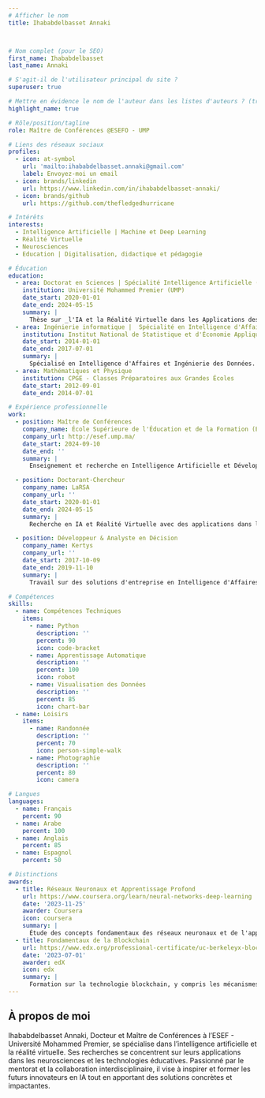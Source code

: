 ```yaml
---
# Afficher le nom
title: Ihababdelbasset Annaki



# Nom complet (pour le SEO)
first_name: Ihababdelbasset
last_name: Annaki

# S'agit-il de l'utilisateur principal du site ?
superuser: true

# Mettre en évidence le nom de l'auteur dans les listes d'auteurs ? (true/false)
highlight_name: true

# Rôle/position/tagline
role: Maître de Conférences @ESEFO - UMP

# Liens des réseaux sociaux
profiles:
  - icon: at-symbol
    url: 'mailto:ihababdelbasset.annaki@gmail.com'
    label: Envoyez-moi un email
  - icon: brands/linkedin
    url: https://www.linkedin.com/in/ihababdelbasset-annaki/
  - icon: brands/github
    url: https://github.com/thefledgedhurricane

# Intérêts
interests:
  - Intelligence Artificielle | Machine et Deep Learning
  - Réalité Virtuelle
  - Neurosciences
  - Education | Digitalisation, didactique et pédagogie

# Éducation
education:
  - area: Doctorat en Sciences | Spécialité Intelligence Artificielle (ML&DL) et Réalité Virtuelle 
    institution: Université Mohammed Premier (UMP)
    date_start: 2020-01-01
    date_end: 2024-05-15
    summary: |
      Thèse sur _l'IA et la Réalité Virtuelle dans les Applications des Neurosciences_. Focalisée sur la création d'interventions basées sur l'IA pour les troubles cognitifs et l'avancement des technologies de réalité virtuelle à des fins éducatives.
  - area: Ingénierie informatique |  Spécialité en Intelligence d'Affaires et Ingénierie des Données.
    institution: Institut National de Statistique et d'Économie Appliquée (INSEA)
    date_start: 2014-01-01
    date_end: 2017-07-01
    summary: |
      Spécialisé en Intelligence d'Affaires et Ingénierie des Données.
  - area: Mathématiques et Physique
    institution: CPGE - Classes Préparatoires aux Grandes Écoles
    date_start: 2012-09-01
    date_end: 2014-07-01

# Expérience professionnelle
work:
  - position: Maître de Conférences
    company_name: École Supérieure de l'Éducation et de la Formation (ESEF) à Oujda - Université Mohammed Premier (UMP)
    company_url: http://esef.ump.ma/
    date_start: 2024-09-10
    date_end: ''
    summary: |
      Enseignement et recherche en Intelligence Artificielle et Développement Avancé avec des applications dans les technologies éducatives et les neurosciences.

  - position: Doctorant-Chercheur
    company_name: LaRSA
    company_url: ''
    date_start: 2020-01-01
    date_end: 2024-05-15
    summary: |
      Recherche en IA et Réalité Virtuelle avec des applications dans les soins de santé et les neurosciences, y compris des projets sur l'analyse du comportement locomoteur et des modèles prédictifs pour les troubles neurologiques.

  - position: Développeur & Analyste en Décision
    company_name: Kertys
    company_url: ''
    date_start: 2017-10-09
    date_end: 2019-11-10
    summary: |
      Travail sur des solutions d'entreprise en Intelligence d'Affaires, y compris des projets de développement et de visualisation de données dans divers domaines.

# Compétences
skills:
  - name: Compétences Techniques
    items:
      - name: Python
        description: ''
        percent: 90
        icon: code-bracket
      - name: Apprentissage Automatique
        description: ''
        percent: 100
        icon: robot
      - name: Visualisation des Données
        description: ''
        percent: 85
        icon: chart-bar
  - name: Loisirs
    items:
      - name: Randonnée
        description: ''
        percent: 70
        icon: person-simple-walk
      - name: Photographie
        description: ''
        percent: 80
        icon: camera

# Langues
languages:
  - name: Français
    percent: 90
  - name: Arabe
    percent: 100
  - name: Anglais
    percent: 85
  - name: Espagnol
    percent: 50

# Distinctions
awards:
  - title: Réseaux Neuronaux et Apprentissage Profond
    url: https://www.coursera.org/learn/neural-networks-deep-learning
    date: '2023-11-25'
    awarder: Coursera
    icon: coursera
    summary: |
      Étude des concepts fondamentaux des réseaux neuronaux et de l'apprentissage profond, y compris leurs applications dans le développement des systèmes d'IA.
  - title: Fondamentaux de la Blockchain
    url: https://www.edx.org/professional-certificate/uc-berkeleyx-blockchain-fundamentals
    date: '2023-07-01'
    awarder: edX
    icon: edx
    summary: |
      Formation sur la technologie blockchain, y compris les mécanismes de Bitcoin et les contrats intelligents.
---
```


## À propos de moi

Ihababdelbasset Annaki, Docteur et Maître de Conférences à l’ESEF - Université Mohammed Premier, se spécialise dans l’intelligence artificielle et la réalité virtuelle. Ses recherches se concentrent sur leurs applications dans les neurosciences et les technologies éducatives. Passionné par le mentorat et la collaboration interdisciplinaire, il vise à inspirer et former les futurs innovateurs en IA tout en apportant des solutions concrètes et impactantes.


